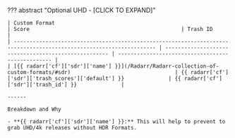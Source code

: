 ??? abstract "Optional UHD - [CLICK TO EXPAND]"

    | Custom Format                                                                                                       | Score                                                | Trash ID                                          |
    | ------------------------------------------------------------------------------------------------------------------- | ---------------------------------------------------- | ------------------------------------------------- |
    | [{{ radarr['cf']['sdr']['name'] }}](/Radarr/Radarr-collection-of-custom-formats/#sdr)                                 | {{ radarr['cf']['sdr']['trash_scores']['default'] }}              | {{ radarr['cf']['sdr']['trash_id'] }}              |

    ------

    Breakdown and Why

    - **{{ radarr['cf']['sdr']['name'] }}:** This will help to prevent to grab UHD/4k releases without HDR Formats.

